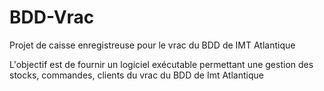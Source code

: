 # BDD-Vrac
Projet de caisse enregistreuse pour le vrac du BDD de IMT Atlantique

L'objectif est de fournir un logiciel exécutable permettant une gestion des stocks, commandes, clients du vrac du BDD de Imt Atlantique
